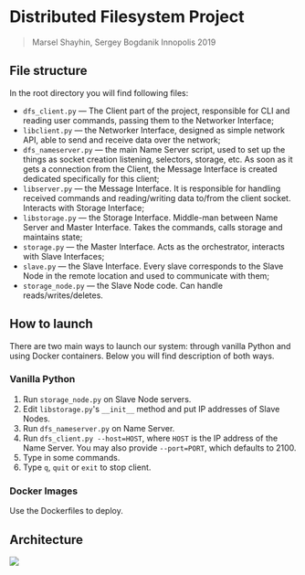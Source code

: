 # Distributed Filesystem Project
> Marsel Shayhin, Sergey Bogdanik
> Innopolis 2019

## File structure
In the root directory you will find following files:
- `dfs_client.py` — The Client part of the project, responsible for CLI and reading user commands, passing them to the Networker Interface;
- `libclient.py` — the Networker Interface, designed as simple network API, able to send and receive data over the network;
- `dfs_nameserver.py` — the main Name Server script, used to set up the things as socket creation listening, selectors, storage, etc. As soon as it gets a connection from the Client, the Message Interface is created dedicated specifically for this client;
- `libserver.py` — the Message Interface. It is responsible for handling received commands and reading/writing data to/from the client socket. Interacts with Storage Interface;
- `libstorage.py` — the Storage Interface. Middle-man between Name Server and Master Interface. Takes the commands, calls storage and maintains state;
- `storage.py` — the Master Interface. Acts as the orchestrator, interacts with Slave Interfaces;
- `slave.py` — the Slave Interface. Every slave corresponds to the Slave Node in the remote location and used to communicate with them;
- `storage_node.py` — the Slave Node code. Can handle reads/writes/deletes.

## How to launch
There are two main ways to launch our system: through vanilla Python and using Docker containers. Below you will find description of both ways.

### Vanilla Python
1. Run `storage_node.py` on Slave Node servers.
2. Edit `libstorage.py`'s `__init__` method and put IP addresses of Slave Nodes.
3. Run `dfs_nameserver.py` on Name Server.
4. Run `dfs_client.py --host=HOST`, where `HOST` is the IP address of the Name Server. You may also provide `--port=PORT`, which defaults to 2100.
5. Type in some commands.
6. Type `q`, `quit` or `exit` to stop client.

### Docker Images
Use the Dockerfiles to deploy.

## Architecture
![](https://i.imgur.com/fECFA3a.png)
